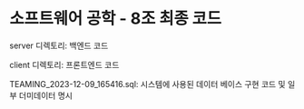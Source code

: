 # 소프트웨어 공학 - 8조 최종 코드
server 디렉토리: 백엔드 코드

client 디렉토리: 프론트엔드 코드

TEAMING_2023-12-09_165416.sql: 시스템에 사용된 데이터 베이스 구현 코드 및 일부 더미데이터 명시

